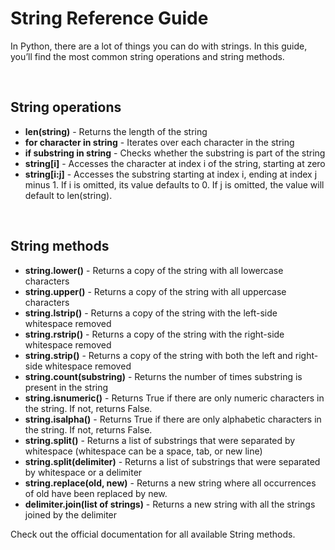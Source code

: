 # String Reference Guide

In Python, there are a lot of things you can do with strings. In this guide, you’ll find the most common string operations and string methods.

<br>   

## String operations

* **len(string)** - Returns the length of the string
* **for character in string** - Iterates over each character in the string
* **if substring in string** - Checks whether the substring is part of the string
* **string[i]** - Accesses the character at index i of the string, starting at zero
* **string[i:j]** - Accesses the substring starting at index i, ending at index j minus 1. If i is omitted, its value defaults to 0. If j is omitted, the value will default to len(string).

<br>   

## String methods

* **string.lower()** - Returns a copy of the string with all lowercase characters
* **string.upper()** - Returns a copy of the string with all uppercase characters
* **string.lstrip()** - Returns a copy of the string with the left-side whitespace removed
* **string.rstrip()** - Returns a copy of the string with the right-side whitespace removed
* **string.strip()** - Returns a copy of the string with both the left and right-side whitespace removed
* **string.count(substring)** - Returns the number of times substring is present in the string
* **string.isnumeric()** - Returns True if there are only numeric characters in the string. If not, returns False.
* **string.isalpha()** - Returns True if there are only alphabetic characters in the string. If not, returns False.
* **string.split()** - Returns a list of substrings that were separated by whitespace (whitespace can be a space, tab, or new line)
* **string.split(delimiter)** - Returns a list of substrings that were separated by whitespace or a delimiter
* **string.replace(old, new)** - Returns a new string where all occurrences of old have been replaced by new.
* **delimiter.join(list of strings)** - Returns a new string with all the strings joined by the delimiter 

Check out the official documentation for 
all available String methods.
